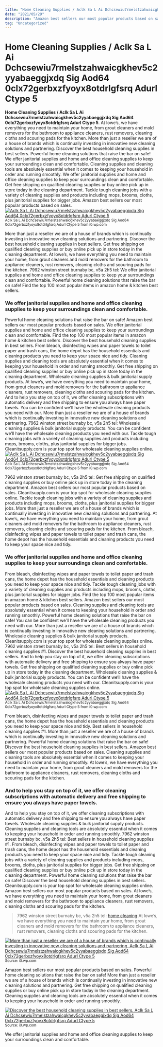 ```yaml
---
title: "Home Cleaning Supplies / Aclk Sa L Ai Dchcsewiu7rmelstzahwaicgkhev5c2yyabaeggjxdq Sig Aod64 0clx72gerbxzfyoyx8otdrlgfsrq Adurl Ctype 5"
date: "2021/05/29"
description: "Amazon best sellers our most popular products based on sales."
tag: "Uncategorized"
---
```


# Home Cleaning Supplies / Aclk Sa L Ai Dchcsewiu7rmelstzahwaicgkhev5c2yyabaeggjxdq Sig Aod64 0clx72gerbxzfyoyx8otdrlgfsrq Adurl Ctype 5
**Home Cleaning Supplies / Aclk Sa L Ai Dchcsewiu7rmelstzahwaicgkhev5c2yyabaeggjxdq Sig Aod64 0clx72gerbxzfyoyx8otdrlgfsrq Adurl Ctype 5**. At lowe’s, we have everything you need to maintain your home, from grout cleaners and mold removers for the bathroom to appliance cleaners, rust removers, cleaning cloths and scouring pads for the kitchen. More than just a reseller we are of a house of brands which is continually investing in innovative new cleaning solutions and partnering. Discover the best household cleaning supplies in best sellers. Powerful home cleaning solutions that raise the bar on safe! We offer janitorial supplies and home and office cleaning supplies to keep your surroundings clean and comfortable.
Cleaning supplies and cleaning tools are absolutely essential when it comes to keeping your household in order and running smoothly. We offer janitorial supplies and home and office cleaning supplies to keep your surroundings clean and comfortable. Get free shipping on qualified cleaning supplies or buy online pick up in store today in the cleaning department. Tackle tough cleaning jobs with a variety of cleaning supplies and products including mops, brooms, cloths, plus janitorial supplies for bigger jobs. Amazon best sellers our most popular products based on sales.
[![Aclk Sa L Ai Dchcsewiu7rmelstzahwaicgkhev5c2yyabaeggjxdq Sig Aod64 0clx72gerbxzfyoyx8otdrlgfsrq Adurl Ctype 5](https://i0.wp.com/16916 "Aclk Sa L Ai Dchcsewiu7rmelstzahwaicgkhev5c2yyabaeggjxdq Sig Aod64 0clx72gerbxzfyoyx8otdrlgfsrq Adurl Ctype 5")](https://i0.wp.com/16916)
<small>Aclk Sa L Ai Dchcsewiu7rmelstzahwaicgkhev5c2yyabaeggjxdq Sig Aod64 0clx72gerbxzfyoyx8otdrlgfsrq Adurl Ctype 5 from i0.wp.com</small>

More than just a reseller we are of a house of brands which is continually investing in innovative new cleaning solutions and partnering. Discover the best household cleaning supplies in best sellers. Get free shipping on qualified cleaning supplies or buy online pick up in store today in the cleaning department. At lowe’s, we have everything you need to maintain your home, from grout cleaners and mold removers for the bathroom to appliance cleaners, rust removers, cleaning cloths and scouring pads for the kitchen. 7962 winston street burnaby bc, v5a 2h5 tel: We offer janitorial supplies and home and office cleaning supplies to keep your surroundings clean and comfortable. Powerful home cleaning solutions that raise the bar on safe! Find the top 100 most popular items in amazon home &amp; kitchen best sellers.

### We offer janitorial supplies and home and office cleaning supplies to keep your surroundings clean and comfortable.
Powerful home cleaning solutions that raise the bar on safe! Amazon best sellers our most popular products based on sales. We offer janitorial supplies and home and office cleaning supplies to keep your surroundings clean and comfortable. Find the top 100 most popular items in amazon home &amp; kitchen best sellers. Discover the best household cleaning supplies in best sellers. From bleach, disinfecting wipes and paper towels to toilet paper and trash cans, the home depot has the household essentials and cleaning products you need to keep your space nice and tidy. Cleaning supplies and cleaning tools are absolutely essential when it comes to keeping your household in order and running smoothly. Get free shipping on qualified cleaning supplies or buy online pick up in store today in the cleaning department. Wholesale cleaning supplies &amp; bulk janitorial supply products. At lowe’s, we have everything you need to maintain your home, from grout cleaners and mold removers for the bathroom to appliance cleaners, rust removers, cleaning cloths and scouring pads for the kitchen. And to help you stay on top of it, we offer cleaning subscriptions with automatic delivery and free shipping to ensure you always have paper towels. You can be confident we’ll have the wholesale cleaning products you need with our. More than just a reseller we are of a house of brands which is continually investing in innovative new cleaning solutions and partnering.
7962 winston street burnaby bc, v5a 2h5 tel: Wholesale cleaning supplies &amp; bulk janitorial supply products. You can be confident we’ll have the wholesale cleaning products you need with our. Tackle tough cleaning jobs with a variety of cleaning supplies and products including mops, brooms, cloths, plus janitorial supplies for bigger jobs. Cleanitsupply.com is your top spot for wholesale cleaning supplies online.
[![Aclk Sa L Ai Dchcsewiu7rmelstzahwaicgkhev5c2yyabaeggjxdq Sig Aod64 0clx72gerbxzfyoyx8otdrlgfsrq Adurl Ctype 5](https://i0.wp.com/16916 "Aclk Sa L Ai Dchcsewiu7rmelstzahwaicgkhev5c2yyabaeggjxdq Sig Aod64 0clx72gerbxzfyoyx8otdrlgfsrq Adurl Ctype 5")](https://i0.wp.com/16916)
<small>Aclk Sa L Ai Dchcsewiu7rmelstzahwaicgkhev5c2yyabaeggjxdq Sig Aod64 0clx72gerbxzfyoyx8otdrlgfsrq Adurl Ctype 5 from i0.wp.com</small>

7962 winston street burnaby bc, v5a 2h5 tel: Get free shipping on qualified cleaning supplies or buy online pick up in store today in the cleaning department. Amazon best sellers our most popular products based on sales. Cleanitsupply.com is your top spot for wholesale cleaning supplies online. Tackle tough cleaning jobs with a variety of cleaning supplies and products including mops, brooms, cloths, plus janitorial supplies for bigger jobs. More than just a reseller we are of a house of brands which is continually investing in innovative new cleaning solutions and partnering. At lowe’s, we have everything you need to maintain your home, from grout cleaners and mold removers for the bathroom to appliance cleaners, rust removers, cleaning cloths and scouring pads for the kitchen. From bleach, disinfecting wipes and paper towels to toilet paper and trash cans, the home depot has the household essentials and cleaning products you need to keep your space nice and tidy.

### We offer janitorial supplies and home and office cleaning supplies to keep your surroundings clean and comfortable.
From bleach, disinfecting wipes and paper towels to toilet paper and trash cans, the home depot has the household essentials and cleaning products you need to keep your space nice and tidy. Tackle tough cleaning jobs with a variety of cleaning supplies and products including mops, brooms, cloths, plus janitorial supplies for bigger jobs. Find the top 100 most popular items in amazon home &amp; kitchen best sellers. Amazon best sellers our most popular products based on sales. Cleaning supplies and cleaning tools are absolutely essential when it comes to keeping your household in order and running smoothly. Powerful home cleaning solutions that raise the bar on safe! You can be confident we’ll have the wholesale cleaning products you need with our. More than just a reseller we are of a house of brands which is continually investing in innovative new cleaning solutions and partnering. Wholesale cleaning supplies &amp; bulk janitorial supply products. Cleanitsupply.com is your top spot for wholesale cleaning supplies online. 7962 winston street burnaby bc, v5a 2h5 tel: Best sellers in household cleaning supplies #1. Discover the best household cleaning supplies in best sellers.
And to help you stay on top of it, we offer cleaning subscriptions with automatic delivery and free shipping to ensure you always have paper towels. Get free shipping on qualified cleaning supplies or buy online pick up in store today in the cleaning department. Wholesale cleaning supplies &amp; bulk janitorial supply products. You can be confident we’ll have the wholesale cleaning products you need with our. Cleanitsupply.com is your top spot for wholesale cleaning supplies online.
[![Aclk Sa L Ai Dchcsewiu7rmelstzahwaicgkhev5c2yyabaeggjxdq Sig Aod64 0clx72gerbxzfyoyx8otdrlgfsrq Adurl Ctype 5](https://i0.wp.com/16916 "Aclk Sa L Ai Dchcsewiu7rmelstzahwaicgkhev5c2yyabaeggjxdq Sig Aod64 0clx72gerbxzfyoyx8otdrlgfsrq Adurl Ctype 5")](https://i0.wp.com/16916)
<small>Aclk Sa L Ai Dchcsewiu7rmelstzahwaicgkhev5c2yyabaeggjxdq Sig Aod64 0clx72gerbxzfyoyx8otdrlgfsrq Adurl Ctype 5 from i0.wp.com</small>

From bleach, disinfecting wipes and paper towels to toilet paper and trash cans, the home depot has the household essentials and cleaning products you need to keep your space nice and tidy. Best sellers in household cleaning supplies #1. More than just a reseller we are of a house of brands which is continually investing in innovative new cleaning solutions and partnering. Powerful home cleaning solutions that raise the bar on safe! Discover the best household cleaning supplies in best sellers. Amazon best sellers our most popular products based on sales. Cleaning supplies and cleaning tools are absolutely essential when it comes to keeping your household in order and running smoothly. At lowe’s, we have everything you need to maintain your home, from grout cleaners and mold removers for the bathroom to appliance cleaners, rust removers, cleaning cloths and scouring pads for the kitchen.

### And to help you stay on top of it, we offer cleaning subscriptions with automatic delivery and free shipping to ensure you always have paper towels.
And to help you stay on top of it, we offer cleaning subscriptions with automatic delivery and free shipping to ensure you always have paper towels. Wholesale cleaning supplies &amp; bulk janitorial supply products. Cleaning supplies and cleaning tools are absolutely essential when it comes to keeping your household in order and running smoothly. 7962 winston street burnaby bc, v5a 2h5 tel: Best sellers in household cleaning supplies #1. From bleach, disinfecting wipes and paper towels to toilet paper and trash cans, the home depot has the household essentials and cleaning products you need to keep your space nice and tidy. Tackle tough cleaning jobs with a variety of cleaning supplies and products including mops, brooms, cloths, plus janitorial supplies for bigger jobs. Get free shipping on qualified cleaning supplies or buy online pick up in store today in the cleaning department. Powerful home cleaning solutions that raise the bar on safe! Discover the best household cleaning supplies in best sellers. Cleanitsupply.com is your top spot for wholesale cleaning supplies online. Amazon best sellers our most popular products based on sales. At lowe’s, we have everything you need to maintain your home, from grout cleaners and mold removers for the bathroom to appliance cleaners, rust removers, cleaning cloths and scouring pads for the kitchen.

> 7962 winston street burnaby bc, v5a 2h5 tel: [home cleaning](https://balloons-for-outdoors.pages.dev/posts/home-cleaning) At lowe’s, we have everything you need to maintain your home, from grout cleaners and mold removers for the bathroom to appliance cleaners, rust removers, cleaning cloths and scouring pads for the kitchen.

[![More than just a reseller we are of a house of brands which is continually investing in innovative new cleaning solutions and partnering. Aclk Sa L Ai Dchcsewiu7rmelstzahwaicgkhev5c2yyabaeggjxdq Sig Aod64 0clx72gerbxzfyoyx8otdrlgfsrq Adurl Ctype 5](https://i0.wp.com/16916 "Aclk Sa L Ai Dchcsewiu7rmelstzahwaicgkhev5c2yyabaeggjxdq Sig Aod64 0clx72gerbxzfyoyx8otdrlgfsrq Adurl Ctype 5")](https://i0.wp.com/16916)
<small>Source: i0.wp.com</small>

Amazon best sellers our most popular products based on sales. Powerful home cleaning solutions that raise the bar on safe! More than just a reseller we are of a house of brands which is continually investing in innovative new cleaning solutions and partnering. Get free shipping on qualified cleaning supplies or buy online pick up in store today in the cleaning department. Cleaning supplies and cleaning tools are absolutely essential when it comes to keeping your household in order and running smoothly.

[![Discover the best household cleaning supplies in best sellers. Aclk Sa L Ai Dchcsewiu7rmelstzahwaicgkhev5c2yyabaeggjxdq Sig Aod64 0clx72gerbxzfyoyx8otdrlgfsrq Adurl Ctype 5](https://i0.wp.com/16916 "Aclk Sa L Ai Dchcsewiu7rmelstzahwaicgkhev5c2yyabaeggjxdq Sig Aod64 0clx72gerbxzfyoyx8otdrlgfsrq Adurl Ctype 5")](https://i0.wp.com/16916)
<small>Source: i0.wp.com</small>

We offer janitorial supplies and home and office cleaning supplies to keep your surroundings clean and comfortable.

